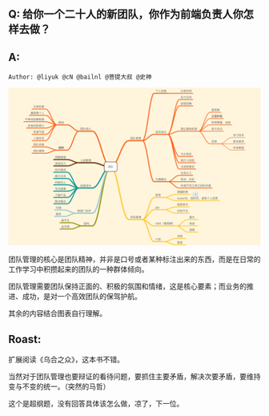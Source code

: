 ## Q: 给你一个二十人的新团队，你作为前端负责人你怎样去做？

## A:   

`Author: @liyuk @cN @bailnl @菩提大叔 @史神`

![团队管理](/assets/imgs/team.png)

团队管理的核心是团队精神，并非是口号或者某种标注出来的东西，而是在日常的工作学习中积攒起来的团队的一种群体倾向。

团队管理需要团队保持正面的、积极的氛围和情绪，这是核心要素；而业务的推进、成功，是对一个高效团队的保驾护航。 

其余的内容结合图表自行理解。 

## Roast:
扩展阅读《乌合之众》，这本书不错。  

当然对于团队管理也要辩证的看待问题，要抓住主要矛盾，解决次要矛盾，要维持变与不变的统一。（突然的马哲）   

这个是超纲题，没有回答具体该怎么做，凉了，下一位。

